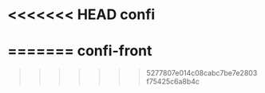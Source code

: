 <<<<<<< HEAD
confi
=====
=======
confi-front
===========
>>>>>>> 5277807e014c08cabc7be7e2803f75425c6a8b4c
